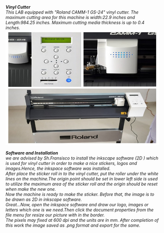 ***Vinyl Cutter***     
 *This LAB equipped with "Roland CAMM-1 GS-24" vinyl cutter. The maximum cutting area for this machine is width:22.9 inches and Length:984.25 inches. Maximum cutting media thickness is up to 0.4 inches.*
![Vinylcutter](/img/vinylcutter.jpg)

***Software and Installation***  
*we are advised by Sh.Fransisco to install the inkscape software (2D ) which is used for vinyl cutter in order to make a nice stickers, logos and images.Hence, the inkspace software was installed.*  
*After place the sticker roll in to the vinyl cutter, put the roller under the white lines on the machine.The origin point should be set in lower left side is used to utilize the maximum area of the sticker roll and the origin should be reset when make the new one.*   
*Now the machine is ready to make the sticker. Before that, the image is to be drawn as 2D in inkscape software.*  
*Great...Now, open the inkspace software and draw our logo, images or letters which one is we need.Then click the document properties from the file menu for resize our picture with in the border.*  
*The pixels may fixed at 600 dpi and the units are in mm. After completion of this work the image saved as .png format and export for the same.*

